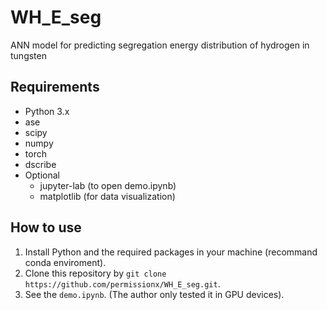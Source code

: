 # WH_E_seg
ANN model for predicting segregation energy distribution of hydrogen in tungsten

## Requirements
* Python 3.x
* ase
* scipy
* numpy
* torch
* dscribe
* Optional
    * jupyter-lab (to open demo.ipynb)
    * matplotlib (for data visualization)

## How to use
1. Install Python and the required packages in your machine (recommand conda enviroment).
2. Clone this repository by `git clone https://github.com/permissionx/WH_E_seg.git`.
3. See the `demo.ipynb`. (The author only tested it in GPU devices).